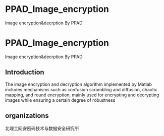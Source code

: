 # PPAD_Image_encryption
 Image encryption&decrption By PPAD

 # PPAD_Image_encryption
 Image encryption&decrption By PPAD
 
## Introduction
 The image encryption and decryption algorithm implemented by Matlab includes mechanisms such as confusion scrambling and diffusion, chaotic mapping, and round encryption, mainly used for encrypting and decrypting images while ensuring a certain degree of robustness
 
## organizations
北理工网安密码技术与数据安全研究所
